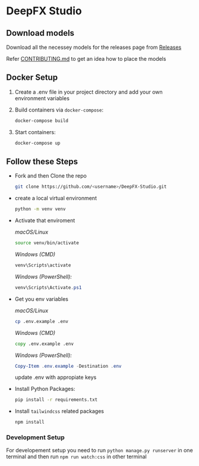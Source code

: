 # DeepFX Studio


## Download models

Download all the necessey models for the releases page from [Releases](https://github.com/XBastille/DeepFX-Studio/releases)

Refer [CONTRIBUTING.md](CONTRIBUTING.md) to get an idea how to place the models

## Docker Setup

1. Create a .env file in your project directory and add your own environment variables

2. Build containers via `docker-compose`:

    ```bash
    docker-compose build
    ```

3. Start containers:

    ```bash
    docker-compose up
    ```

## Follow these Steps

- Fork and then Clone the repo

    ```bash
    git clone https://github.com/<username>/DeepFX-Studio.git
    ```

- create a local virtual environment

    ```bash
    python -m venv venv
    ```

- Activate that enviroment

    *macOS/Linux*

    ```bash
    source venv/bin/activate
    ```

    *Windows (CMD)*

    ```cmd
    venv\Scripts\activate
    ```

    *Windows (PowerShell):*

    ```powershell
    venv\Scripts\Activate.ps1
    ```

- Get you env variables

    *macOS/Linux*

    ```bash
    cp .env.example .env
    ```

    *Windows (CMD)*

    ```cmd
    copy .env.example .env
    ```

    *Windows (PowerShell):*

    ```powershell
    Copy-Item .env.example -Destination .env
    ```

    update .env with appropiate keys

- Install Python Packages:

    ```bash
    pip install -r requirements.txt
    ```

- Install `tailwindcss` related packages

    ```bash
    npm install
    ```

### Development Setup

For developement setup you need to run `python manage.py runserver` in one terminal and then run `npm run watch:css` in other terminal
